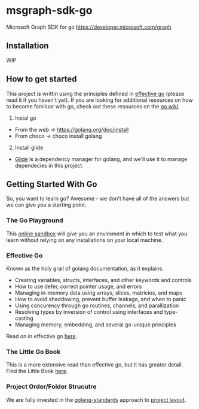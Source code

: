 # msgraph-sdk-go
Microsoft Graph SDK for go https://developer.microsoft.com/graph

## Installation

WIP

## How to get started
This project is writtin using the principles defined in [effective go](https://golang.org/doc/effective_go.html) (please read it if you haven't yet). If you are looking for additional resources on how to become familuar with go, check out these resources on the [go wiki](https://github.com/golang/go/wiki/Learn).
1. Instal go
  * From the web -> https://golang.org/doc/install
  * From choco -> choco install golang
2. Install glide
  * [Glide](https://github.com/Masterminds/glide) is a dependency manager for golang, and we'll use it to manage dependecies in this project.

## Getting Started With Go
So, you want to learn go? Awesome - we don't have all of the answers but we can give you a starting point.

### The Go Playground
This [online sandbox](https://play.golang.org) will give you an enviroment in which to test what you learn without relying on any installations on your local machine. 

### Effective Go
Known as the holy grail of golang documentation, as it explains:
* Creating variables, structs, interfaces, and other keywords and controls 
* How to use defer, correct pointer usage, and errors
* Managing in-memory data using arrays, slices, matricies, and maps
* How to avoid shaddowing, prevent buffer leakage, and when to panic
* Using concurency through go routines, channels, and parallization
* Resolving types by inversion of control using interfaces and type-casting
* Managing memory, embedding, and several go-unique principles

Read on in effective go [here](https://golang.org/doc/effective_go.html).

### The Little Go Book
This is a more extensive read than effective go, but it has greater detail. Find the Little Book [here](https://www.openmymind.net/assets/go/go.pdf).

### Project Order/Folder Strucutre
We are fully invested in the [golang-standards](https://github.com/golang-standards) approach to [project layout](https://github.com/golang-standards/project-layout).
